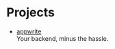 # Projects

- [appwrite](https://github.com/appwrite/appwrite)
  <br/>Your backend, minus the hassle.